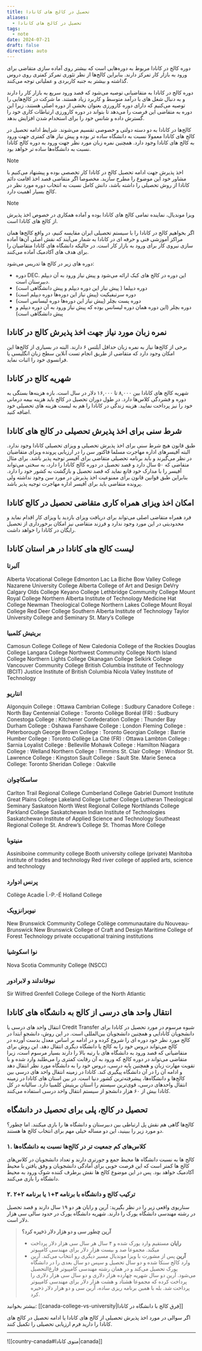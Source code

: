 ```yaml
---
title: تحصیل در کالج های کانادا
aliases:
  - تحصیل در کالج های کانادا
tags:
  - note
date: 2024-07-21
draft: false
direction: auto
---
```


دوره کالج در کانادا مربوط به دوره‌هایی است که بیشتر روی آماده سازی متقاضی برای ورود به بازار کار تمرکز دارند. بنابراین کالج‌ها از نظر تئوری تمرکز کمتری روی دروس گذاشته و بیشتر به جنبه کاربردی و عملیاتی توجه می‌کنند.

دوره کالج در کانادا به متقاضیانی توصیه می‌شود که قصد ورود سریع به بازار کار را دارند و به دنبال شغل های با درآمد متوسط و کاربرد زیاد هستند. ما شرکت در کالج‌هایی را توصیه می‌کنیم که دارای دوره کارورزی بعنوان بخشی از دوره اصلی هستند، زیرا این دوره به متقاضی این فرصت را می‌دهد تا بتواند در دوره کارورزی ارتباطات کاری خود را گسترش داده و شانس خود را برای استخدام شدن افزایش بدهد.

کالج‌ها در کانادا به دو دسته دولتی و خصوصی تقسیم می‌شوند. شرایط ادامه تحصیل در کالج های کانادا معمولا نسبت به دانشگاه ساده تر بوده و پیش نیاز های کمتری جهت ورود به کالج های کانادا وجود دارد. همچنین نمره زبان مورد نظر جهت ورود به دوره کالج کانادا نسبت به دانشگاه‌ها ساده تر خواهد بود. 

> [!NOTE]
> اخذ پذیرش جهت ادامه تحصیل کالج در کانادا کار تخصصی بوده و پیشنهاد می‌کنیم با مشاور خود این موضوع را مطرح سازید. مخصوصا اگر متقاضی قصد اخذ اقامت دائم کانادا از روش تحصیلی را داشته باشد، دانش کامل نسبت به انتخاب دوره مورد نظر در کالج بسیار اهمیت دارد. 

> [!NOTE]
> ویزا موندیال، نماینده تمامی کالج های کانادا بوده و آماده همکاری در خصوص اخذ پذیرش از کالج های کانادا است.

اگر بخواهیم کالج در کانادا را با سیستم تحصیلی ایران مقایسه کنیم، در واقع کالج‌ها همان مراکز آموزشی فنی و حرفه ای در کانادا به شمار می‌آیند که نقش اصلی آن‌ها آماده سازی نیروی کار برای ورود به بازار کار است. در حالیکه دانشگاه های کانادا متقاضیان را برای هدف های آکادمیک آماده می‌کنند.

دوره های زیر در کالج ها تدریس می‌شود:‌

- دوره DEC. این دوره در کالج های کبک ارائه می‌شود و پیش نیاز ورود به آن دیپلم دبیرستان است.
- دوره دیپلما ( پیش نیاز این دوره دیپلم و پیش دانشگاهی است)
- دوره سرتیفیکیت (‌پیش نیاز این دوره‌ها دوره دیپلم است)
- دوره پست بچلر (‌پیش نیاز این دوره‌ها دوره لیسانس است)
- دوره بچلر (این دوره همان دوره لیسانس بوده که پیش نیاز ورود به آن دوره دیپلم و پیش دانشگاهی است)

## نمره زبان مورد نیاز جهت اخذ پذیرش کالج در کانادا
برخی از کالج‌ها نیاز به نمره زبان حداقل آیلتس ۶ دارند. البته در بسیاری از کالج‌ها این امکان وجود دارد که متقاضی از طریق انجام تست آنلاین سطح زبان انگلیسی یا فرانسوی خود را اثبات نماید.

## شهریه کالج در کانادا
شهریه کالج های کانادا بین ۸,۰۰۰ تا ۱۶,۰۰۰ دلار در سال است. بازه هزینه‌ها بستگی به دوره و فشردگی کلاس‌ها دارد. در طول دوران تحصیل در کالج باید هزینه بیمه درمانی خود را نیز پرداخت نمایید. هزینه زندگی در کانادا را هم به لیست هزینه های تحصیلی خود اضافه کنید.

## شرط سنی برای اخذ پذیرش تحصیلی در کالج های کانادا
طبق قانون هیچ شرط سنی برای اخذ پذیرش تحصیلی و ویزای تحصیلی کانادا وجود ندارد. البته آفیسرهای اداره مهاجرت مسلما فاکتور سن را در ارزیابی پرونده ویزای متقاضیان در نظر می‌گیرند و باید برنامه تحصیلی متقاضی برای آفیسر توجیه پذیر باشد. برای مثال متقاضی که ۵۰ سال دارد و قصد تحصیل در دوره کالج کانادا را دارد، به سختی می‌تواند آفیسر را با مدارک خود قانع نماید که قصد تحصیل و بازگشت به کشور خود را دارد. بنابراین طبق قوانین قانون برای ممنوعیت اخذ پذیرش در مورد سن وجود نداشته ولی پرونده متقاضی باید برای آفیسر اداره مهاجرت توجیه پذیر باشد.

## امکان اخذ ویزای همراه کاری متقاضی تحصیل در کالج کانادا
فرد همراه متقاضی اصلی می‌تواند برای دریافت ویزای بازدید یا ویزای کار اقدام نماید و محدودیتی در این مورد وجود ندارد و فرزند متقاضی نیز امکان برخورداری از تحصیل رایگان در کانادا را خواهد داشت.

## لیست کالج های کانادا در هر استان کانادا

### آلبرتا
Alberta Vocational College
Edmonton
Lac La Biche
Bow Valley College
Nazarene University College
Alberta College of Art and Design
DeVry Calgary
Olds College
Keyano College
Lethbridge Community College
Mount Royal College
Northern Alberta Institute of Technology
Medicine Hat College
Newman Theological College
Northern Lakes College
Mount Royal College
Red Deer College
Southern Alberta Institute of Technology
Taylor University College and Seminary
St. Mary’s College

### بریتیش کلمبیا
Camosun College
College of New Caledonia
College of the Rockies
Douglas College
Langara College
Northwest Community College
North Island College
Northern Lights College
Okanagan College
Selkirk College
Vancouver Community College
British Columbia Institute of Technology (BCIT)
Justice Institute of British Columbia
Nicola Valley Institute of Technology

### انتاریو
Algonquin College : Ottawa
Cambrian College : Sudbury
Canadore College : North Bay
Centennial College : Toronto
Collège Boréal (FR) : Sudbury
Conestoga College : Kitchener
Confederation College : Thunder Bay
Durham College : Oshawa
Fanshawe College : London
Fleming College : Peterborough
George Brown College : Toronto
Georgian College : Barrie
Humber College : Toronto
Collège La Cité (FR) : Ottawa
Lambton College : Sarnia
Loyalist College : Belleville
Mohawk College : Hamilton
Niagara College : Welland
Northern College : Timmins
St. Clair College : Windsor
St. Lawrence College : Kingston
Sault College : Sault Ste. Marie
Seneca College: Toronto
Sheridan College : Oakville

### ساسکاچوان
Carlton Trail Regional College
Cumberland College
Gabriel Dumont Institute
Great Plains College
Lakeland College
Luther College
Lutheran Theological Seminary Saskatoon
North West Regional College
Northlands College
Parkland College
Saskatchewan Indian Institute of Technologies
Saskatchewan Institute of Applied Science and Technology
Southeast Regional College
St. Andrew’s College
St. Thomas More College

### منیتوبا
Assiniboine community college
Booth university college (private)
Manitoba institute of trades and technology
Red river college of applied arts, science and technology

### پرنس ادوارد
Collège Acadie Î.-P.-É
Holland College

### نیوبرانزویک
New Brunswick Community College
Collège communautaire du Nouveau-Brunswick
New Brunswick College of Craft and Design
Maritime College of Forest Technology
private occupational training institutions

### نوا اسکوشیا
Nova Scotia Community College (NSCC)
 
### نیوفاندلند و لابرادور
Sir Wilfred Grenfell College
College of the North Atlantic

## انتقال واحد های درسی از کالج به دانشگاه های کانادا
انتقال واحد های درسی یا Credit Transfer شیوه مرسوم در مورد تحصیل در کانادا برای دانشجویان کانادایی و همچنین دانشجویان بین‌المللی است. در این روش، دانشجو ابتدا در کالج مورد نظر خود دوره ای را شروع کرده و در ادامه بر اساس معدل بدست آورده در کالج می‌تواند دروس خود را به کالج یا دانشگاه دیگری انتقال دهد. این روش برای متقاضیانی که قصد ورود به دانشگاه های با رتبه بالا را دارند بسیار مرسوم است، زیرا متقاضی می‌تواند در دوره کالج که ورود به آن رقابت کمتری را می‌طلبد وارد شده و با تقویت مهارت زبان و همچنین پایه درسی، دروس خود را به دانشگاه مورد نظر انتقال دهد و ادامه آن را در آن دانشگاه پیگیری کند. کانادا در زمینه انتقال واحد های درسی بین کالج‌ها و دانشگاه‌ها، پیشرفته‌ترین کشور دنیا است. در بین استان های کانادا در زمینه انتقال واحدهای درسی، قوی‌ترین سیستم را استان بریتیش کلمبیا دارد. سالیانه در کل کانادا بیش از ۶۰ هزار دانشجو از سیستم انتقال واحد درسی استفاده می‌کنند.

## تحصیل در کالج، پلی برای تحصیل در دانشگاه
کالج‌ها گاهی هم نقش پل ارتباطی بین دبیرستان و دانشگاه ها را بازی میکنند. اما چطور؟‌ دو مورد زیر را ببینید، این دو مساله خیلی مهم برای انتخاب کالج ها هستند.

### ۱. کلاس‌های کم جمعیت تر در کالج‌ها نسبت به دانشگاه‌ها
کالج ها به نسبت دانشگاه ها محیط جمع و جورتری دارند و تعداد دانشجویان در کلاس‌های کالج ها کمتر است که این فرصت خوبی برای آمادگی دانشجویان و وفق یافتن با محیط آکادمیک خواهد بود. پس در این موضوع کالج ها نقش برطرف کننده شوک ورود به محیط دانشگاه را بازی می‌کنند.

### ۲. ترکیب کالج و دانشگاه با برنامه ۳+۱ یا برنامه ۲+۲
سناریوی واقعی زیر را در نظر بگیرید: آرین و رایان هر دو ۱۹ سال دارند و قصد تحصیل در رشته مهندسی دانشگاه یورک را دارند. شهریه دانشگاه یورک در حدود سالی سی هزار دلار است.

> **آرین چطور سی و دو هزار دلار ذخیره کرد؟**
> - **رایان** مستقیم وارد یورک شده و ۴ سال هر سال سی هزار دلار پرداخت میکند. مجموعا صد و بیست هزار دلار برای مهندسی کامپیوتر 
> - **آرین** پس از مشورت با ویزا موندیال مسیر دیگری رو انتخاب می‌کند. آرین وارد کالج سنکا شده و دو سال تحصیل و سپس دو سال بعدی را در دانشگاه یورک تحصیل می‌کند و در همان رشته مهندسی کامپیوتر فارغ‌التحصیل می‌شود. آرین دو سال شهریه چهارده هزار دلاری و دو سال سی هزار دلاری را پرداخت کرده که مجموعا هشتاد و هشت هزار دلار برای مهندسی کامپیوتر پرداخت شد. بله با همین برنامه ریزی ساده، آرین سی و دو هزار دلار ذخیره کرد.

بیشتر بخوانید: [[canada-college-vs-university|فرق کالج با دانشگاه در کانادا]]

اگر سوالی در مورد اخذ پذیرش تحصیلی از کالج های کانادا یا ادامه تحصیل در کالج های کانادا را دارید فرم ارزیابی تحصیلی را تکمیل کنند.

---

![[country-canada#منوی کانادا|canada]]



